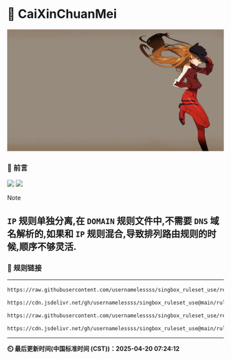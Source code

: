 
# 🧸 CaiXinChuanMei
![](https://raw.githubusercontent.com/usernamelessss/picture-bed/main/images/202504042256831.jpg)
### 📣 前言
![](https://shields.io/badge/-移除重复规则-ff69b4) ![](https://shields.io/badge/-IP&nbsp;规则单独存放不与&nbsp;DOMAIN&nbsp;等混合-green)
> [!NOTE]
**`IP` 规则单独分离,在 `DOMAIN` 规则文件中,不需要 `DNS` 域名解析的,如果和 `IP` 规则混合,导致排列路由规则的时候,顺序不够灵活.**
---

###  🔗 规则链接
---

```url
https://raw.githubusercontent.com/usernamelessss/singbox_ruleset_use/refs/heads/main/rule/CaiXinChuanMei/CaiXinChuanMei_No_IP.json
```

```url
https://cdn.jsdelivr.net/gh/usernamelessss/singbox_ruleset_use@main/rule/CaiXinChuanMei/CaiXinChuanMei_No_IP.json
```

```url
https://raw.githubusercontent.com/usernamelessss/singbox_ruleset_use/refs/heads/main/rule/CaiXinChuanMei/CaiXinChuanMei_No_IP.srs
```

```url
https://cdn.jsdelivr.net/gh/usernamelessss/singbox_ruleset_use@main/rule/CaiXinChuanMei/CaiXinChuanMei_No_IP.srs
```

---
**⏲️ 最后更新时间(中国标准时间 (CST))：2025-04-20 07:24:12**